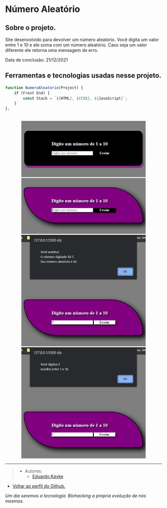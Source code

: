 # Número Aleatório

## Sobre o projeto.
Site desenvolvido para devolver um número aleatório. 
Você digita um valor entre 1 e 10 e ele soma com um número aleatório.
Caso seja um valor diferente ele retorna uma mensagem de erro.

Data de conclusão: 21/12/2021

## Ferramentas e tecnologias usadas nesse projeto.
 
```js
function NumeroAleatorio(Project) {
    if (Front End) {
        const Stack = `${HTML}, ${CSS}, ${JavaScript}`;
    }
};
```
<br>

<div align="center">

<img src="Projeto/img/readme1.png" alt="Número Aleatório" width="400"/>
<img src="Projeto/img/readme2.png" alt="Número Aleatório" width="400"/>
<img src="Projeto/img/readme3.png" alt="Número Aleatório" width="400"/>
<img src="Projeto/img/readme4.png" alt="Número Aleatório" width="400"/>

</div>

---

> - Autores: 
>   - [Eduardo Kayke](https://github.com/EduardoKayke "Perfil do Eduardo")

- [Voltar ao perfil do Github.](https://github.com/EduardoKayke "Perfil do Eduardo")

_Um dia seremos a tecnologia. Biohacking a própria evolução de nós mesmos._
